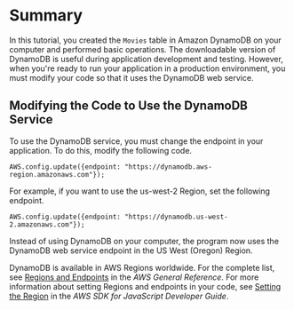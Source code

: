 # Summary<a name="GettingStarted.NodeJs.Summary"></a>

In this tutorial, you created the `Movies` table in Amazon DynamoDB on your computer and performed basic operations\. The downloadable version of DynamoDB is useful during application development and testing\. However, when you're ready to run your application in a production environment, you must modify your code so that it uses the DynamoDB web service\.

## Modifying the Code to Use the DynamoDB Service<a name="GettingStarted.NodeJs.Summary.MovingToDDB"></a>

To use the DynamoDB service, you must change the endpoint in your application\. To do this, modify the following code\. 

```
AWS.config.update({endpoint: "https://dynamodb.aws-region.amazonaws.com"});
```

For example, if you want to use the us\-west\-2 Region, set the following endpoint\.

```
AWS.config.update({endpoint: "https://dynamodb.us-west-2.amazonaws.com"});
```

Instead of using DynamoDB on your computer, the program now uses the DynamoDB web service endpoint in the US West \(Oregon\) Region\. 

DynamoDB is available in AWS Regions worldwide\. For the complete list, see [Regions and Endpoints](https://docs.aws.amazon.com/general/latest/gr/rande.html) in the *AWS General Reference*\. For more information about setting Regions and endpoints in your code, see [Setting the Region](https://docs.aws.amazon.com/sdk-for-javascript/v2/developer-guide/setting-region.html) in the *AWS SDK for JavaScript Developer Guide*\.